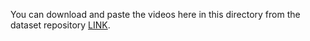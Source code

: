 You can download and paste the videos here in this directory from the dataset repository [LINK](https://ieee-dataport.org/open-access/aerial-images-pile-fire-detection-using-drones-uavs).
